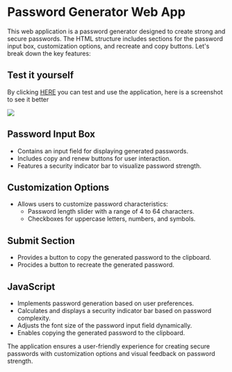 
# Password Generator Web App

This web application is a password generator designed to create strong and secure passwords. The HTML structure includes sections for the password input box, customization options, and recreate and copy buttons. Let's break down the key features:

## Test it yourself
By clicking [HERE](https://fs-kayky.github.io/gerador-senhas/) you can test and use the application, here is a screenshot to see it better


![](https://imgur.com/a/3hIXvhe)


## Password Input Box
- Contains an input field for displaying generated passwords.
- Includes copy and renew buttons for user interaction.
- Features a security indicator bar to visualize password strength.

## Customization Options
- Allows users to customize password characteristics:
  - Password length slider with a range of 4 to 64 characters.
  - Checkboxes for uppercase letters, numbers, and symbols.

## Submit Section
- Provides a button to copy the generated password to the clipboard.
- Procides a button to recreate the generated password.

## JavaScript
- Implements password generation based on user preferences.
- Calculates and displays a security indicator bar based on password complexity.
- Adjusts the font size of the password input field dynamically.
- Enables copying the generated password to the clipboard.

The application ensures a user-friendly experience for creating secure passwords with customization options and visual feedback on password strength.
